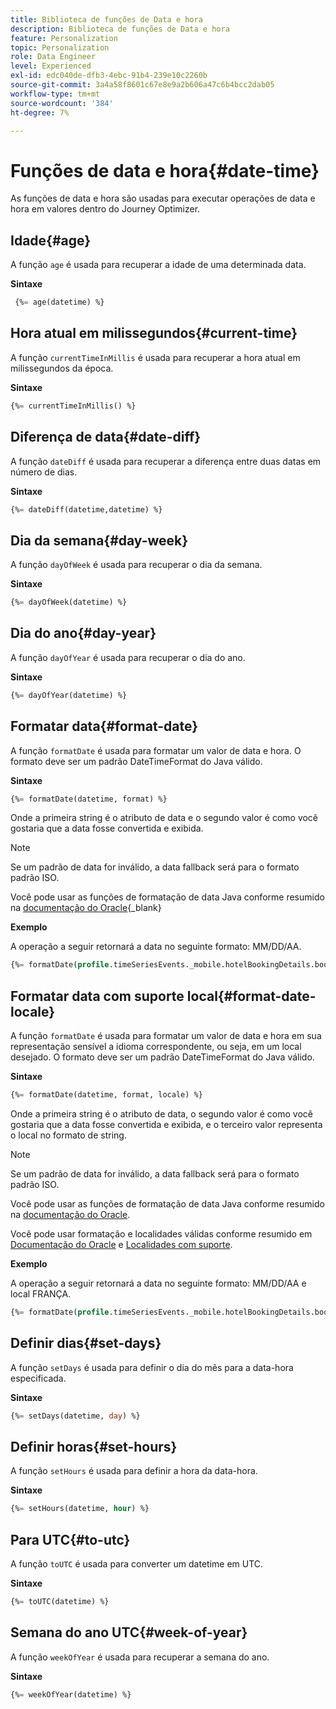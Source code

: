 ```yaml
---
title: Biblioteca de funções de Data e hora
description: Biblioteca de funções de Data e hora
feature: Personalization
topic: Personalization
role: Data Engineer
level: Experienced
exl-id: edc040de-dfb3-4ebc-91b4-239e10c2260b
source-git-commit: 3a4a58f8601c67e8e9a2b606a47c6b4bcc2dab05
workflow-type: tm+mt
source-wordcount: '384'
ht-degree: 7%

---
```


# Funções de data e hora{#date-time}

As funções de data e hora são usadas para executar operações de data e hora em valores dentro do Journey Optimizer.

## Idade{#age}

A função `age` é usada para recuperar a idade de uma determinada data.

**Sintaxe**

```sql
 {%= age(datetime) %}
```

<!--
**Example**

The following operation gets the value of the identity map for the key `example@example.com`.

```sql
 {%= age(datetime) %}
```
-->

## Hora atual em milissegundos{#current-time}

A função `currentTimeInMillis` é usada para recuperar a hora atual em milissegundos da época.

**Sintaxe**

```sql
{%= currentTimeInMillis() %}
```

<!--
**Example**

The following operation gets all the keys for the map `identityMap`.

```sql
{%= keys(identityMap) %}
```
-->

## Diferença de data{#date-diff}

A função `dateDiff` é usada para recuperar a diferença entre duas datas em número de dias.

**Sintaxe**

```sql
{%= dateDiff(datetime,datetime) %}
```

<!--
**Example**

The following operation gets all the values for the map `identityMap`.

```sql
{%= values(identityMap) %}
```
-->


## Dia da semana{#day-week}

A função `dayOfWeek` é usada para recuperar o dia da semana.

**Sintaxe**

```sql
{%= dayOfWeek(datetime) %}
```

<!--
**Example**

The following operation gets all the values for the map `identityMap`.

```sql
{%= values(identityMap) %}
```
-->

## Dia do ano{#day-year}

A função `dayOfYear` é usada para recuperar o dia do ano.

**Sintaxe**

```sql
{%= dayOfYear(datetime) %}
```

<!--
**Example**

The following operation gets all the values for the map `identityMap`.

```sql
{%= values(identityMap) %}
```
-->

## Formatar data{#format-date}

A função `formatDate` é usada para formatar um valor de data e hora. O formato deve ser um padrão DateTimeFormat do Java válido.

**Sintaxe**

```sql
{%= formatDate(datetime, format) %}
```

Onde a primeira string é o atributo de data e o segundo valor é como você gostaria que a data fosse convertida e exibida.

>[!NOTE]
>
> Se um padrão de data for inválido, a data fallback será para o formato padrão ISO.
>
> Você pode usar as funções de formatação de data Java conforme resumido na [documentação do Oracle](https://docs.oracle.com/javase/8/docs/api/java/time/format/DateTimeFormatter.html){_blank}

**Exemplo**

A operação a seguir retornará a data no seguinte formato: MM/DD/AA.

```sql
{%= formatDate(profile.timeSeriesEvents._mobile.hotelBookingDetails.bookingDate, "MM/dd/YY") %}
```

## Formatar data com suporte local{#format-date-locale}

A função `formatDate` é usada para formatar um valor de data e hora em sua representação sensível a idioma correspondente, ou seja, em um local desejado. O formato deve ser um padrão DateTimeFormat do Java válido.

**Sintaxe**

```sql
{%= formatDate(datetime, format, locale) %}
```

Onde a primeira string é o atributo de data, o segundo valor é como você gostaria que a data fosse convertida e exibida, e o terceiro valor representa o local no formato de string.

>[!NOTE]
>
> Se um padrão de data for inválido, a data fallback será para o formato padrão ISO.
>
> Você pode usar as funções de formatação de data Java conforme resumido na [documentação do Oracle](https://docs.oracle.com/javase/8/docs/api/java/time/format/DateTimeFormatter.html).
>
> Você pode usar formatação e localidades válidas conforme resumido em [Documentação do Oracle](https://docs.oracle.com/javase/8/docs/api/java/util/Locale.html) e [Localidades com suporte](https://www.oracle.com/java/technologies/javase/jdk11-suported-locales.html).


**Exemplo**

A operação a seguir retornará a data no seguinte formato: MM/DD/AA e local FRANÇA.

```sql
{%= formatDate(profile.timeSeriesEvents._mobile.hotelBookingDetails.bookingDate, "MM/DD/YY", "fr_FR") %}
```

## Definir dias{#set-days}

A função `setDays` é usada para definir o dia do mês para a data-hora especificada.

**Sintaxe**

```sql
{%= setDays(datetime, day) %}
```

<!--
**Example**

The following operation gets all the values for the map `identityMap`.

```sql
{%= values(identityMap) %}
```
-->

## Definir horas{#set-hours}

A função `setHours` é usada para definir a hora da data-hora.

**Sintaxe**

```sql
{%= setHours(datetime, hour) %}
```

<!--
**Example**

The following operation gets all the values for the map `identityMap`.

```sql
{%= values(identityMap) %}
```
-->


## Para UTC{#to-utc}

A função `toUTC` é usada para converter um datetime em UTC.


**Sintaxe**

```sql
{%= toUTC(datetime) %}
```

<!--
**Example**

The following operation gets all the values for the map `identityMap`.

```sql
{%= values(identityMap) %}
```
-->


## Semana do ano UTC{#week-of-year}

A função `weekOfYear` é usada para recuperar a semana do ano.

**Sintaxe**

```sql
{%= weekOfYear(datetime) %}
```

<!--
**Example**

The following operation gets all the values for the map `identityMap`.

```sql
{%= values(identityMap) %}
```
-->